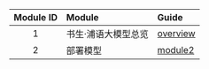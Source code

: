 | Module ID | Module     | Guide                           |
|:---------:|:-----------|:--------------------------------|
|     1     | 书生·浦语大模型总览 | [overview](module1/overview.md) |
|     2     | 部署模型       | [module2](module2/homework.md)  |
